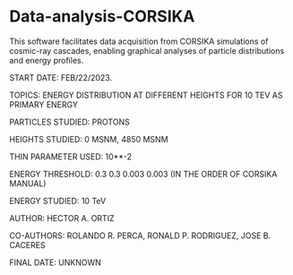 # Data-analysis-CORSIKA
This software facilitates data acquisition from CORSIKA simulations of cosmic-ray cascades, enabling graphical analyses of particle distributions and energy profiles.

START DATE: FEB/22/2023.

TOPICS: ENERGY DISTRIBUTION AT DIFFERENT HEIGHTS FOR 10 TEV AS PRIMARY ENERGY

PARTICLES STUDIED: PROTONS

HEIGHTS STUDIED: 0 MSNM, 4850 MSNM

THIN PARAMETER USED: 10**-2 

ENERGY THRESHOLD: 0.3  0.3  0.003  0.003 (IN THE ORDER OF CORSIKA MANUAL)

ENERGY STUDIED: 10 TeV

AUTHOR: HECTOR A. ORTIZ

CO-AUTHORS: ROLANDO R. PERCA, RONALD P. RODRIGUEZ, JOSE B. CACERES

FINAL DATE: UNKNOWN


